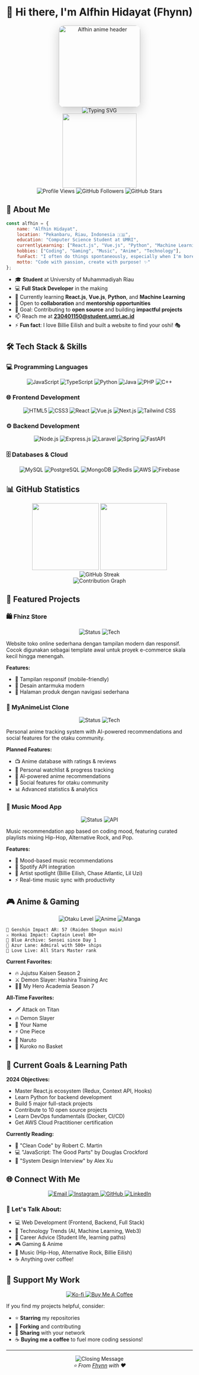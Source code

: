 # 👋 Hi there, I'm **Alfhin Hidayat** (Fhynn)

<div align="center">
  <img src="https://files.cloudkuimages.guru/images/OR1MBENo.jpg" alt="Alfhin anime header" width="220" style="border-radius: 14px; box-shadow: 0 10px 30px rgba(0,0,0,.2);"/>
</div>

<div align="center">
  <img src="https://readme-typing-svg.herokuapp.com?font=Fira+Code&pause=1000&color=36BCF7&center=true&vCenter=true&width=700&lines=Full+Stack+Developer;JavaScript+Enthusiast;Anime+Lover+%26+Otaku;Billie+Eilish+Fan+%F0%9F%8E%A4;Open+Source+Contributor;Always+Learning+New+Things!;Coding+while+vibing+to+music!" alt="Typing SVG" />
</div>

<div align="center">
  <img src="https://media.giphy.com/media/836HiJc7pgzy8iNXCn/giphy.gif" width="200" />
</div>

<div align="center">
  <img src="https://komarev.com/ghpvc/?username=Fhynn&label=Profile%20views&color=0e75b6&style=flat" alt="Profile Views" />
  <img src="https://img.shields.io/github/followers/Fhynn?label=Followers&style=social" alt="GitHub Followers" />
  <img src="https://img.shields.io/github/stars/Fhynn?label=Stars&style=social" alt="GitHub Stars" />
</div>

## 🚀 About Me

```javascript
const alfhin = {
    name: "Alfhin Hidayat",
    location: "Pekanbaru, Riau, Indonesia 🇮🇩",
    education: "Computer Science Student at UMRI",
    currentlyLearning: ["React.js", "Vue.js", "Python", "Machine Learning", "DevOps"],
    hobbies: ["Coding", "Gaming", "Music", "Anime", "Technology"],
    funFact: "I often do things spontaneously, especially when I'm bored! 🎯",
    motto: "Code with passion, create with purpose! ✨"
};
```

- 🎓 **Student** at University of Muhammadiyah Riau
- 💻 **Full Stack Developer** in the making
- 🌱 Currently learning **React.js**, **Vue.js**, **Python**, and **Machine Learning**
- 🤝 Open to **collaboration** and **mentorship opportunities**
- 🎯 Goal: Contributing to **open source** and building **impactful projects**
- 📫 Reach me at **[230401150@student.umri.ac.id](mailto:230401150@student.umri.ac.id)**
- ⚡ **Fun fact**: I love Billie Eilish and built a website to find your oshi! 🎭

## 🛠️ Tech Stack & Skills

### 💻 Programming Languages
<div align="center">
  <img src="https://img.shields.io/badge/JavaScript-F7DF1E?style=for-the-badge&logo=javascript&logoColor=black" alt="JavaScript"/>
  <img src="https://img.shields.io/badge/TypeScript-007ACC?style=for-the-badge&logo=typescript&logoColor=white" alt="TypeScript"/>
  <img src="https://img.shields.io/badge/Python-3776AB?style=for-the-badge&logo=python&logoColor=white" alt="Python"/>
  <img src="https://img.shields.io/badge/Java-ED8B00?style=for-the-badge&logo=java&logoColor=white" alt="Java"/>
  <img src="https://img.shields.io/badge/PHP-777BB4?style=for-the-badge&logo=php&logoColor=white" alt="PHP"/>
  <img src="https://img.shields.io/badge/C++-00599C?style=for-the-badge&logo=c%2B%2B&logoColor=white" alt="C++"/>
</div>

### 🌐 Frontend Development
<div align="center">
  <img src="https://img.shields.io/badge/HTML5-E34F26?style=for-the-badge&logo=html5&logoColor=white" alt="HTML5"/>
  <img src="https://img.shields.io/badge/CSS3-1572B6?style=for-the-badge&logo=css3&logoColor=white" alt="CSS3"/>
  <img src="https://img.shields.io/badge/React-20232A?style=for-the-badge&logo=react&logoColor=61DAFB" alt="React"/>
  <img src="https://img.shields.io/badge/Vue.js-35495E?style=for-the-badge&logo=vue.js&logoColor=4FC08D" alt="Vue.js"/>
  <img src="https://img.shields.io/badge/Next.js-000000?style=for-the-badge&logo=next.js&logoColor=white" alt="Next.js"/>
  <img src="https://img.shields.io/badge/Tailwind_CSS-38B2AC?style=for-the-badge&logo=tailwind-css&logoColor=white" alt="Tailwind CSS"/>
</div>

### ⚙️ Backend Development
<div align="center">
  <img src="https://img.shields.io/badge/Node.js-43853D?style=for-the-badge&logo=node.js&logoColor=white" alt="Node.js"/>
  <img src="https://img.shields.io/badge/Express.js-404D59?style=for-the-badge&logo=express&logoColor=white" alt="Express.js"/>
  <img src="https://img.shields.io/badge/Laravel-FF2D20?style=for-the-badge&logo=laravel&logoColor=white" alt="Laravel"/>
  <img src="https://img.shields.io/badge/Spring-6DB33F?style=for-the-badge&logo=spring&logoColor=white" alt="Spring"/>
  <img src="https://img.shields.io/badge/FastAPI-005571?style=for-the-badge&logo=fastapi&logoColor=white" alt="FastAPI"/>
</div>

### 🗄️ Databases & Cloud
<div align="center">
  <img src="https://img.shields.io/badge/MySQL-00000F?style=for-the-badge&logo=mysql&logoColor=white" alt="MySQL"/>
  <img src="https://img.shields.io/badge/PostgreSQL-316192?style=for-the-badge&logo=postgresql&logoColor=white" alt="PostgreSQL"/>
  <img src="https://img.shields.io/badge/MongoDB-4EA94B?style=for-the-badge&logo=mongodb&logoColor=white" alt="MongoDB"/>
  <img src="https://img.shields.io/badge/Redis-DC382D?style=for-the-badge&logo=redis&logoColor=white" alt="Redis"/>
  <img src="https://img.shields.io/badge/Amazon_AWS-232F3E?style=for-the-badge&logo=amazon-aws&logoColor=white" alt="AWS"/>
  <img src="https://img.shields.io/badge/Firebase-039BE5?style=for-the-badge&logo=Firebase&logoColor=white" alt="Firebase"/>
</div>

## 📊 GitHub Statistics

<div align="center">
  <img height="180em" src="https://github-readme-stats.vercel.app/api?username=Fhynn&show_icons=true&theme=tokyonight&include_all_commits=true&count_private=true"/>
  <img height="180em" src="https://github-readme-stats.vercel.app/api/top-langs/?username=Fhynn&layout=compact&langs_count=8&theme=tokyonight"/>
</div>

<div align="center">
  <img src="https://github-readme-streak-stats.herokuapp.com/?user=Fhynn&theme=tokyonight" alt="GitHub Streak"/>
</div>

<div align="center">
  <img src="https://github-readme-activity-graph.vercel.app/graph?username=Fhynn&theme=tokyo-night&hide_border=true" alt="Contribution Graph"/>
</div>

## 🚀 Featured Projects

### 🛍️ Fhinz Store
<div align="center">
  <img src="https://img.shields.io/badge/Status-Live-brightgreen?style=for-the-badge" alt="Status"/>
  <img src="https://img.shields.io/badge/Tech-HTML_CSS_JS-blue?style=for-the-badge" alt="Tech"/>
</div>

Website toko online sederhana dengan tampilan modern dan responsif. Cocok digunakan sebagai template awal untuk proyek e-commerce skala kecil hingga menengah.

**Features:**
- 📱 Tampilan responsif (mobile-friendly)
- 🎨 Desain antarmuka modern
- 🛒 Halaman produk dengan navigasi sederhana

### 🎌 MyAnimeList Clone
<div align="center">
  <img src="https://img.shields.io/badge/Status-Planning-yellow?style=for-the-badge" alt="Status"/>
  <img src="https://img.shields.io/badge/Tech-React.js-61DAFB?style=for-the-badge&logo=react" alt="Tech"/>
</div>

Personal anime tracking system with AI-powered recommendations and social features for the otaku community.

**Planned Features:**
- 📺 Anime database with ratings & reviews
- 🎯 Personal watchlist & progress tracking
- 🤖 AI-powered anime recommendations
- 👥 Social features for otaku community
- 📊 Advanced statistics & analytics

### 🎵 Music Mood App
<div align="center">
  <img src="https://img.shields.io/badge/Status-In_Development-orange?style=for-the-badge" alt="Status"/>
  <img src="https://img.shields.io/badge/API-Spotify-1DB954?style=for-the-badge&logo=spotify" alt="API"/>
</div>

Music recommendation app based on coding mood, featuring curated playlists mixing Hip-Hop, Alternative Rock, and Pop.

**Features:**
- 🎯 Mood-based music recommendations
- 🎵 Spotify API integration
- 🎤 Artist spotlight (Billie Eilish, Chase Atlantic, Lil Uzi)
- ⚡ Real-time music sync with productivity

## 🎮 Anime & Gaming

<div align="center">
  <img src="https://img.shields.io/badge/Otaku-Level_100-ff69b4?style=for-the-badge&logo=anilist&logoColor=white" alt="Otaku Level"/>
  <img src="https://img.shields.io/badge/Anime_Watched-300+-blue?style=for-the-badge&logo=crunchyroll&logoColor=white" alt="Anime"/>
  <img src="https://img.shields.io/badge/Manga_Read-150+-4ECDC4?style=for-the-badge&logo=manga&logoColor=white" alt="Manga"/>
</div>

```
🎯 Genshin Impact AR: 57 (Raiden Shogun main)
⚔️ Honkai Impact: Captain Level 80+
📱 Blue Archive: Sensei since Day 1
🎴 Azur Lane: Admiral with 500+ ships
🌟 Love Live: All Stars Master rank
```

**Current Favorites:**
- 🔥 Jujutsu Kaisen Season 2
- ⚔️ Demon Slayer: Hashira Training Arc
- 🦸‍♂️ My Hero Academia Season 7

**All-Time Favorites:**
- 🗡️ Attack on Titan
- 🔥 Demon Slayer
- 💝 Your Name
- ⚡ One Piece
- 🎯 Naruto
- 🏀 Kuroko no Basket

## 🎯 Current Goals & Learning Path

**2024 Objectives:**
- Master React.js ecosystem (Redux, Context API, Hooks)
- Learn Python for backend development
- Build 5 major full-stack projects
- Contribute to 10 open source projects
- Learn DevOps fundamentals (Docker, CI/CD)
- Get AWS Cloud Practitioner certification

**Currently Reading:**
- 🚀 "Clean Code" by Robert C. Martin
- 💻 "JavaScript: The Good Parts" by Douglas Crockford
- 🎯 "System Design Interview" by Alex Xu

## 🌐 Connect With Me

<div align="center">
  <a href="mailto:230401150@student.umri.ac.id">
    <img src="https://img.shields.io/badge/Email-D14836?style=for-the-badge&logo=gmail&logoColor=white" alt="Email"/>
  </a>
  <a href="https://instagram.com/fhinz_anxiety">
    <img src="https://img.shields.io/badge/Instagram-E4405F?style=for-the-badge&logo=instagram&logoColor=white" alt="Instagram"/>
  </a>
  <a href="https://github.com/Fhynn">
    <img src="https://img.shields.io/badge/GitHub-100000?style=for-the-badge&logo=github&logoColor=white" alt="GitHub"/>
  </a>
  <a href="https://linkedin.com/in/alfhin-hidayat">
    <img src="https://img.shields.io/badge/LinkedIn-0077B5?style=for-the-badge&logo=linkedin&logoColor=white" alt="LinkedIn"/>
  </a>
</div>

### 💬 Let's Talk About:
- 💻 Web Development (Frontend, Backend, Full Stack)
- 🤖 Technology Trends (AI, Machine Learning, Web3)
- 🎯 Career Advice (Student life, learning paths)
- 🎮 Gaming & Anime
- 🎵 Music (Hip-Hop, Alternative Rock, Billie Eilish)
- ☕ Anything over coffee!

## 💖 Support My Work

<div align="center">
  <a href="https://ko-fi.com/alfhinhidayat">
    <img src="https://img.shields.io/badge/Ko--fi-F16061?style=for-the-badge&logo=ko-fi&logoColor=white" alt="Ko-fi"/>
  </a>
  <a href="https://www.buymeacoffee.com/alfhinhidayat">
    <img src="https://img.shields.io/badge/Buy_Me_A_Coffee-FFDD00?style=for-the-badge&logo=buy-me-a-coffee&logoColor=black" alt="Buy Me A Coffee"/>
  </a>
</div>

If you find my projects helpful, consider:
- ⭐ **Starring** my repositories
- 🍴 **Forking** and contributing
- 💬 **Sharing** with your network
- ☕ **Buying me a coffee** to fuel more coding sessions!

---

<div align="center">
  <img src="https://readme-typing-svg.herokuapp.com?font=Fira+Code&pause=1000&color=36BCF7&center=true&vCenter=true&width=600&lines=Thanks+for+visiting+my+profile!;Let's+connect+and+build+something+amazing!;Always+open+to+new+opportunities!;Happy+coding!+%F0%9F%9A%80" alt="Closing Message"/>
</div>

<div align="center">
  <i>⭐ From <a href="https://github.com/Fhynn">Fhynn</a> with ❤️</i>
</div>

